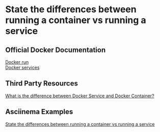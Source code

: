 # State the differences between running a container vs running a service

## Official Docker Documentation
[Docker run](https://docs.docker.com/engine/reference/commandline/run/#parent-command)  
[Docker services](https://docs.docker.com/engine/swarm/how-swarm-mode-works/services/#services-tasks-and-containers)

## Third Party Resources
[What is the difference between Docker Service and Docker Container?](https://stackoverflow.com/a/43408904)

## Asciinema Examples
[State the differences between running a container vs running a service](https://asciinema.org/a/TlMJZDNKZCeUYSfRbmyiKXK46)
